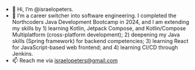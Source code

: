 - 👋 Hi, I’m @israelopeters.
- 🌱 I’m a career switcher into software engineering. I completed the Northcoders Java Development Bootcamp in 2024, and I am extending my skills by 1) learning Kotlin, Jetpack Compose, and Kotlin/Compose Multiplatform (cross-platform development); 2) deepening my Java skills (Spring framework) for backend competencies; 3) learning React for JavaScript-based web frontend; and 4) learning CI/CD through Jenkins.
- 📫 Reach me via israelopeters@gmail.com

<!---
israelopeters/israelopeters is a ✨ special ✨ repository because its `README.md` (this file) appears on your GitHub profile.
You can click the Preview link to take a look at your changes.
--->
